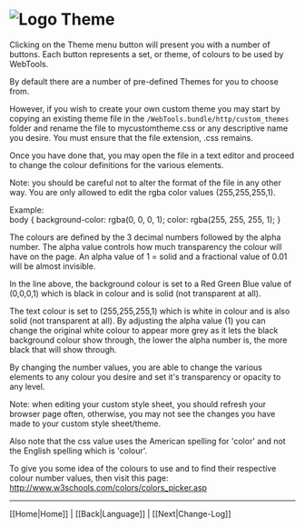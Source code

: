 # ![Logo](https://github.com/ukdtom/WebTools.bundle/blob/master/Wiki/WebTools/Logos/WebTools-48x48.png) Theme

Clicking on the Theme menu button will present you with a number of buttons. Each button represents a set, or theme, of colours to be used by WebTools.

By default there are a number of pre-defined Themes for you to choose from.

However, if you wish to create your own custom theme you may start by copying an existing theme file in the `/WebTools.bundle/http/custom_themes` folder and rename the file to mycustomtheme.css or any descriptive name you desire. You must ensure that the file extension, .css remains.

Once you have done that, you may open the file in a text editor and proceed to change the colour definitions for the various elements.

Note: you should be careful not to alter the format of the file in any other way. You are only allowed to edit the rgba color values (255,255,255,1).

Example:  
body {
    background-color: rgba(0, 0, 0, 1);
    color: rgba(255, 255, 255, 1);
}

The colours are defined by the 3 decimal numbers followed by the alpha number. The alpha value controls how much transparency the colour will have on the page. An alpha value of 1 = solid and a fractional value of 0.01 will be almost invisible.

In the line above, the background colour is set to a Red Green Blue value of (0,0,0,1) which is black in colour and is solid (not transparent at all).

The text colour is set to (255,255,255,1) which is white in colour and is also solid (not transparent at all). By adjusting the alpha value (1) you can change the original white colour to appear more grey as it lets the black background colour show through, the lower the alpha number is, the more black that will show through.

By changing the number values, you are able to change the various elements to any colour you desire and set it's transparency or opacity to any level.

Note: when editing your custom style sheet, you should refresh your browser page often, otherwise, you may not see the changes you have made to your custom style sheet/theme.

Also note that the css value uses the American spelling for 'color' and not the English spelling which is 'colour'.

To give you some idea of the colours to use and to find their respective colour number values, then visit this page: http://www.w3schools.com/colors/colors_picker.asp

***

[[Home|Home]] | [[Back|Language]] | [[Next|Change-Log]]
